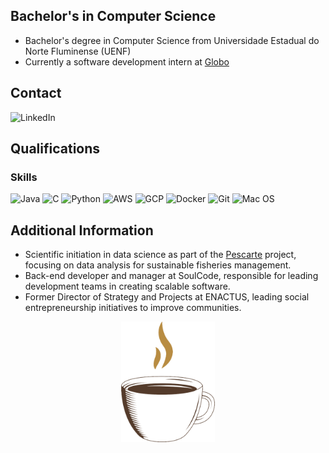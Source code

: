 
## Bachelor's in Computer Science  
- Bachelor's degree in Computer Science from Universidade Estadual do Norte Fluminense (UENF)
- Currently a software development intern at [Globo](https://www.globo.com/)
  
## Contact  
<section>  
    <a href="https://www.linkedin.com/in/filipe-samuel-pires-b8b40126b/" target="_blank" style="text-decoration:none">  
        <img src="https://img.shields.io/badge/LinkedIn-000000?style=for-the-badge&logo=linkedin&logoColor=white" alt="LinkedIn">  
    </a>  
</section>  

## Qualifications  

### Skills  
<section>  
    <img height="40" src="https://cdn.jsdelivr.net/gh/devicons/devicon/icons/java/java-original.svg" alt="Java"/>  
    <img height="40" src="https://img.icons8.com/?size=100&id=40670&format=png&color=000000" alt="C"/>  
    <img height="40" src="https://cdn.jsdelivr.net/gh/devicons/devicon/icons/python/python-original.svg" alt="Python"/>  
    <img height="40" src="https://cdn.jsdelivr.net/gh/devicons/devicon/icons/amazonwebservices/amazonwebservices-original-wordmark.svg" alt="AWS"/>  
    <img height="40" src="https://cdn.jsdelivr.net/gh/devicons/devicon/icons/googlecloud/googlecloud-original-wordmark.svg" alt="GCP"/>  
    <img height="40" src="https://cdn.jsdelivr.net/gh/devicons/devicon/icons/docker/docker-original.svg" alt="Docker"/>  
    <img height="40" src="https://cdn.jsdelivr.net/gh/devicons/devicon/icons/git/git-original.svg" alt="Git"/>  
    <img height="40" src="https://logowik.com/content/uploads/images/mac-os.jpg" alt="Mac OS"/>  
</section>  

## Additional Information  
- Scientific initiation in data science as part of the [Pescarte](https://pescarte.org.br/) project, focusing on data analysis for sustainable fisheries management.  
- Back-end developer and manager at SoulCode, responsible for leading development teams in creating scalable software.   
- Former Director of Strategy and Projects at ENACTUS, leading social entrepreneurship initiatives to improve communities.  

<div align="center">  
    <img src=".\assents\coffee-lover-hot-coffee.gif" alt="Little Coffee" width="150px"/>  
</div>  




